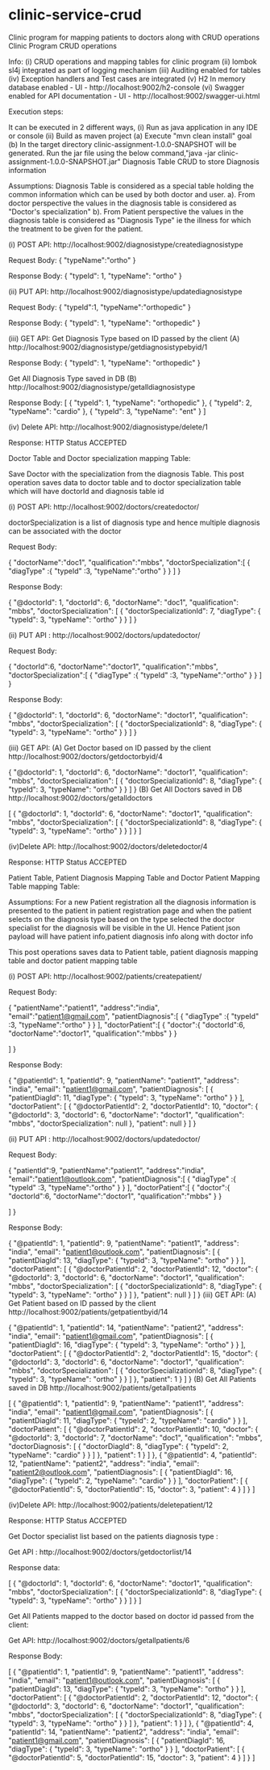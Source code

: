 # clinic-service-crud
Clinic program for mapping patients to doctors along with CRUD operations
Clinic Program CRUD operations

Info: (i) CRUD operations and mapping tables for clinic program (ii) lombok sl4j integrated as part of logging mechanism (iii) Auditing enabled for tables (iv) Exception handlers and Test cases are integrated (v) H2 In memory database enabled - UI - http://localhost:9002/h2-console (vi) Swagger enabled for API documentation - UI - http://localhost:9002/swagger-ui.html

Execution steps:

It can be executed in 2 different ways, (i) Run as java application in any IDE or console (ii) Build as maven project (a) Execute "mvn clean install" goal (b) In the target directory clinic-assignment-1.0.0-SNAPSHOT will be generated. Run the jar file using the below command,"java -jar clinic-assignment-1.0.0-SNAPSHOT.jar"
Diagnosis Table CRUD to store Diagnosis information

Assumptions: Diagnosis Table is considered as a special table holding the common information which can be used by both doctor and user. a). From doctor perspective the values in the diagnosis table is considered as "Doctor's specialization" b). From Patient perspective the values in the diagnosis table is considered as "Diagnosis Type" ie the illness for which the treatment to be given for the patient.

(i) POST API: http://localhost:9002/diagnosistype/creatediagnosistype

Request Body:
{ "typeName":"ortho" }

Response Body: { "typeId": 1, "typeName": "ortho" }

(ii) PUT API: http://localhost:9002/diagnosistype/updatediagnosistype

Request Body: { "typeId":1, "typeName":"orthopedic" }

Response Body: { "typeId": 1, "typeName": "orthopedic" }

(iii) GET API: Get Diagnosis Type based on ID passed by the client (A) http://localhost:9002/diagnosistype/getdiagnosistypebyid/1

Response Body: { "typeId": 1, "typeName": "orthopedic" }

Get All Diagnosis Type saved in DB (B) http://localhost:9002/diagnosistype/getalldiagnosistype

Response Body: [ { "typeId": 1, "typeName": "orthopedic" }, { "typeId": 2, "typeName": "cardio" }, { "typeId": 3, "typeName": "ent" } ]

(iv) Delete API: http://localhost:9002/diagnosistype/delete/1

Response: HTTP Status ACCEPTED

Doctor Table and Doctor specialization mapping Table:

Save Doctor with the specialization from the diagnosis Table. This post operation saves data to doctor table and to doctor specialization table which will have doctorId and diagnosis table id

(i) POST API: http://localhost:9002/doctors/createdoctor/

doctorSpecialization is a list of diagnosis type and hence multiple diagnosis can be associated with the doctor

Request Body:

{ "doctorName":"doc1", "qualification":"mbbs", "doctorSpecialization":[ { "diagType" :{
"typeId" :3, "typeName":"ortho" } } ] }

Response Body:

{ "@doctorId": 1, "doctorId": 6, "doctorName": "doc1", "qualification": "mbbs", "doctorSpecialization": [ { "doctorSpecializationId": 7, "diagType": { "typeId": 3, "typeName": "ortho" } } ] }

(ii) PUT API : http://localhost:9002/doctors/updatedoctor/

Request Body:

{ "doctorId":6, "doctorName":"doctor1", "qualification":"mbbs", "doctorSpecialization":[ { "diagType" :{
"typeId" :3, "typeName":"ortho" } } ] }

Response Body:

{ "@doctorId": 1, "doctorId": 6, "doctorName": "doctor1", "qualification": "mbbs", "doctorSpecialization": [ { "doctorSpecializationId": 8, "diagType": { "typeId": 3, "typeName": "ortho" } } ] }

(iii) GET API: (A) Get Doctor based on ID passed by the client http://localhost:9002/doctors/getdoctorbyid/4

{ "@doctorId": 1, "doctorId": 6, "doctorName": "doctor1", "qualification": "mbbs", "doctorSpecialization": [ { "doctorSpecializationId": 8, "diagType": { "typeId": 3, "typeName": "ortho" } } ] } (B) Get All Doctors saved in DB http://localhost:9002/doctors/getalldoctors

[ { "@doctorId": 1, "doctorId": 6, "doctorName": "doctor1", "qualification": "mbbs", "doctorSpecialization": [ { "doctorSpecializationId": 8, "diagType": { "typeId": 3, "typeName": "ortho" } } ] } ]

(iv)Delete API: http://localhost:9002/doctors/deletedoctor/4

Response: HTTP Status ACCEPTED

Patient Table, Patient Diagnosis Mapping Table and Doctor Patient Mapping Table mapping Table:

Assumptions: For a new Patient registration all the diagnosis information is presented to the patient in patient registration page and when the patient selects on the diagnosis type based on the type selected the doctor specialist for the diagnosis will be visible in the UI. Hence Patient json payload will have patient info,patient diagnosis info along with doctor info

This post operations saves data to Patient table, patient diagnosis mapping table and doctor patient mapping table

(i) POST API: http://localhost:9002/patients/createpatient/

Request Body:

{ "patientName":"patient1", "address":"india", "email":"patient1@gmail.com", "patientDiagnosis":[ { "diagType" :{
"typeId" :3, "typeName":"ortho" } } ], "doctorPatient":[ { "doctor":{ "doctorId":6, "doctorName":"doctor1", "qualification":"mbbs" } }

]
}

Response Body:

{ "@patientId": 1, "patientId": 9, "patientName": "patient1", "address": "india", "email": "patient1@gmail.com", "patientDiagnosis": [ { "patientDiagId": 11, "diagType": { "typeId": 3, "typeName": "ortho" } } ], "doctorPatient": [ { "@doctorPatientId": 2, "doctorPatientId": 10, "doctor": { "@doctorId": 3, "doctorId": 6, "doctorName": "doctor1", "qualification": "mbbs", "doctorSpecialization": null }, "patient": null } ] }

(ii) PUT API : http://localhost:9002/doctors/updatedoctor/

Request Body:

{ "patientId":9, "patientName":"patient1", "address":"india", "email":"patient1@outlook.com", "patientDiagnosis":[ { "diagType" :{
"typeId" :3, "typeName":"ortho" } } ], "doctorPatient":[ { "doctor":{ "doctorId":6, "doctorName":"doctor1", "qualification":"mbbs" } }

]
}

Response Body:

{ "@patientId": 1, "patientId": 9, "patientName": "patient1", "address": "india", "email": "patient1@outlook.com", "patientDiagnosis": [ { "patientDiagId": 13, "diagType": { "typeId": 3, "typeName": "ortho" } } ], "doctorPatient": [ { "@doctorPatientId": 2, "doctorPatientId": 12, "doctor": { "@doctorId": 3, "doctorId": 6, "doctorName": "doctor1", "qualification": "mbbs", "doctorSpecialization": [ { "doctorSpecializationId": 8, "diagType": { "typeId": 3, "typeName": "ortho" } } ] }, "patient": null } ] } (iii) GET API: (A) Get Patient based on ID passed by the client http://localhost:9002/patients/getpatientbyid/14

{ "@patientId": 1, "patientId": 14, "patientName": "patient2", "address": "india", "email": "patient1@gmail.com", "patientDiagnosis": [ { "patientDiagId": 16, "diagType": { "typeId": 3, "typeName": "ortho" } } ], "doctorPatient": [ { "@doctorPatientId": 2, "doctorPatientId": 15, "doctor": { "@doctorId": 3, "doctorId": 6, "doctorName": "doctor1", "qualification": "mbbs", "doctorSpecialization": [ { "doctorSpecializationId": 8, "diagType": { "typeId": 3, "typeName": "ortho" } } ] }, "patient": 1 } ] } (B) Get All Patients saved in DB http://localhost:9002/patients/getallpatients

[ { "@patientId": 1, "patientId": 9, "patientName": "patient1", "address": "india", "email": "patient1@gmail.com", "patientDiagnosis": [ { "patientDiagId": 11, "diagType": { "typeId": 2, "typeName": "cardio" } } ], "doctorPatient": [ { "@doctorPatientId": 2, "doctorPatientId": 10, "doctor": { "@doctorId": 3, "doctorId": 7, "doctorName": "doc1", "qualification": "mbbs", "doctorDiagnosis": [ { "doctorDiagId": 8, "diagType": { "typeId": 2, "typeName": "cardio" } } ] }, "patient": 1 } ] }, { "@patientId": 4, "patientId": 12, "patientName": "patient2", "address": "india", "email": "patient2@outlook.com", "patientDiagnosis": [ { "patientDiagId": 16, "diagType": { "typeId": 2, "typeName": "cardio" } } ], "doctorPatient": [ { "@doctorPatientId": 5, "doctorPatientId": 15, "doctor": 3, "patient": 4 } ] } ]

(iv)Delete API: http://localhost:9002/patients/deletepatient/12

Response: HTTP Status ACCEPTED

Get Doctor specialist list based on the patients diagnosis type :

Get API : http://localhost:9002/doctors/getdoctorlist/14

Response data:

[ { "@doctorId": 1, "doctorId": 6, "doctorName": "doctor1", "qualification": "mbbs", "doctorSpecialization": [ { "doctorSpecializationId": 8, "diagType": { "typeId": 3, "typeName": "ortho" } } ] } ]

Get All Patients mapped to the doctor based on doctor id passed from the client:

Get API: http://localhost:9002/doctors/getallpatients/6

Response Body:

[ { "@patientId": 1, "patientId": 9, "patientName": "patient1", "address": "india", "email": "patient1@outlook.com", "patientDiagnosis": [ { "patientDiagId": 13, "diagType": { "typeId": 3, "typeName": "ortho" } } ], "doctorPatient": [ { "@doctorPatientId": 2, "doctorPatientId": 12, "doctor": { "@doctorId": 3, "doctorId": 6, "doctorName": "doctor1", "qualification": "mbbs", "doctorSpecialization": [ { "doctorSpecializationId": 8, "diagType": { "typeId": 3, "typeName": "ortho" } } ] }, "patient": 1 } ] }, { "@patientId": 4, "patientId": 14, "patientName": "patient2", "address": "india", "email": "patient1@gmail.com", "patientDiagnosis": [ { "patientDiagId": 16, "diagType": { "typeId": 3, "typeName": "ortho" } } ], "doctorPatient": [ { "@doctorPatientId": 5, "doctorPatientId": 15, "doctor": 3, "patient": 4 } ] } ]
